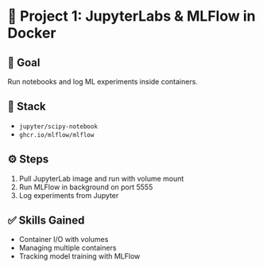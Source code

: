 
# 🧪 Project 1: JupyterLabs & MLFlow in Docker

## 🎯 Goal
Run notebooks and log ML experiments inside containers.

## 🧰 Stack
- `jupyter/scipy-notebook`
- `ghcr.io/mlflow/mlflow`

## ⚙️ Steps
1. Pull JupyterLab image and run with volume mount
2. Run MLFlow in background on port 5555
3. Log experiments from Jupyter

## ✅ Skills Gained
- Container I/O with volumes
- Managing multiple containers
- Tracking model training with MLFlow
